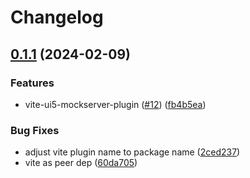 # Changelog

## [0.1.1](https://github.com/cpro-js/ui5-vite/compare/@cpro-js/vite-ui5-resources-proxy-plugin-v0.0.1...@cpro-js/vite-ui5-resources-proxy-plugin-v0.1.1) (2024-02-09)


### Features

* vite-ui5-mockserver-plugin ([#12](https://github.com/cpro-js/ui5-vite/issues/12)) ([fb4b5ea](https://github.com/cpro-js/ui5-vite/commit/fb4b5eae82644fd67d2386e020e0e6013cc3cce9))


### Bug Fixes

* adjust vite plugin name to package name ([2ced237](https://github.com/cpro-js/ui5-vite/commit/2ced2374d073114d03d73917c2951b41765b6009))
* vite as peer dep ([60da705](https://github.com/cpro-js/ui5-vite/commit/60da7051e61c17e8f55f72365e63f238a9b627a5))
